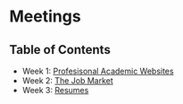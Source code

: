 # Meetings

## Table of Contents

- Week 1: [Profesisonal Academic Websites](https://github.com/rmorgan10/UWMadisonPGSC-PD/tree/master/Meetings/Meeting_1)
- Week 2: [The Job Market](https://github.com/rmorgan10/UWMadisonPGSC-PD/tree/master/Meetings/Meeting_2)
- Week 3: [Resumes](https://github.com/rmorgan10/UWMadisonPGSC-PD/tree/master/Meetings/Meeting_3)